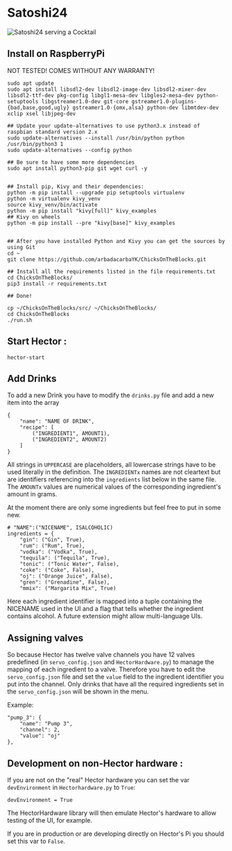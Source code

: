 Satoshi24
======================

![Satoshi24 serving a Cocktail](http://bitcoin-turm.de/wp-content/uploads/2019/11/signal-attachment-2019-10-21-171136_002.jpeg)


Install on RaspberryPi
----
NOT TESTED! COMES WITHOUT ANY WARRANTY!

	sudo apt update
	sudo apt install libsdl2-dev libsdl2-image-dev libsdl2-mixer-dev libsdl2-ttf-dev pkg-config libgl1-mesa-dev libgles2-mesa-dev python-setuptools libgstreamer1.0-dev git-core gstreamer1.0-plugins-{bad,base,good,ugly} gstreamer1.0-{omx,alsa} python-dev libmtdev-dev xclip xsel libjpeg-dev

	## Update your update-alternatives to use python3.x instead of raspbian standard version 2.x
	sudo update-alternatives --install /usr/bin/python python /usr/bin/python3 1
	sudo update-alternatives --config python

	## Be sure to have some more dependencies
	sudo apt install python3-pip git wget curl -y


	## Install pip, Kivy and their dependencies:
	python -m pip install --upgrade pip setuptools virtualenv
	python -m virtualenv kivy_venv
	source kivy_venv/bin/activate
	python -m pip install "kivy[full]" kivy_examples
	## Kivy on wheels
	python -m pip install --pre "kivy[base]" kivy_examples
	
	
	## After you have installed Python and Kivy you can get the sources by using Git
	cd ~
	git clone https://github.com/arbadacarbaYK/ChicksOnTheBlocks.git

	## Install all the requirements listed in the file requirements.txt
	cd ChicksOnTheBlocks/
	pip3 install -r requirements.txt

	## Done!

	cp ~/ChicksOnTheBlocks/src/ ~/ChicksOnTheBlocks/
	cd ChicksOnTheBlocks
	./run.sh


Start Hector :
----
	hector-start
	
Add Drinks
---

To add a new Drink you have to modify the `drinks.py` file and add a new item into the array

	{
        "name": "NAME OF DRINK",
        "recipe": [
            ("INGREDIENT1", AMOUNT1),
            ("INGREDIENT2", AMOUNT2)
        ]	
    }

All strings in `UPPERCASE` are placeholders, all lowercase strings have to be used literally in the definition. The `INGREDIENTx` names are not cleartext but are identifiers referencing into the `ingredients` list below in the same file. The `AMOUNTx` values are numerical values of the corresponding ingredient's amount in grams.

At the moment there are only some ingredients but feel free to put in some new.

	# "NAME":("NICENAME", ISALCOHOLIC)
	ingredients = {
		"gin": ("Gin", True),
		"rum": ("Rum", True),
		"vodka": ("Vodka", True),
		"tequila": ("Tequila", True),
		"tonic": ("Tonic Water", False),
		"coke": ("Coke", False),
		"oj": ("Orange Juice", False),
		"gren": ("Grenadine", False),
		"mmix": ("Margarita Mix", True)

Here each ingredient identifier is mapped into a tuple containing the NICENAME used in the UI and a flag that tells whether the ingredient contains alcohol.
A future extension might allow multi-language UIs.

Assigning valves
---

So because Hector has twelve valve channels you have 12 valves predefined (in `servo_config.json` and `HectorHardware.py`) to manage the mapping of each ingredient to a valve.
Therefore you have to edit the `servo_config.json` file and set the `value` field to the ingredient identifier you put into the channel. 
Only drinks that have all the required ingredients set in the `servo_config.json` will be shown in the menu.


Example:

	"pump_3": {
		"name": "Pump 3",
		"channel": 2,
		"value": "oj"
	},



Development on non-Hector hardware :
---

If you are not on the "real" Hector hardware you can set the var `devEnvironment` in `Hectorhardware.py` to `True`:

	devEnvironment = True

The HectorHardware library will then emulate Hector's hardware to allow testing of the UI, for example.

If you are in production or are developing directly on Hector's Pi you should set this var to `False`.
